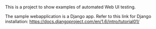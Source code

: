 This is a project to show examples of automated Web UI testing.

The sample webapplication is a Django app. Refer to this link for Django installation: https://docs.djangoproject.com/en/1.6/intro/tutorial01/
